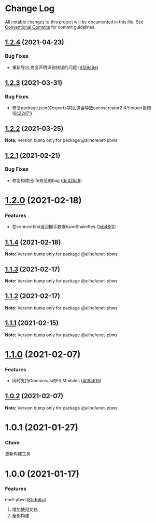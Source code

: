 # Change Log

All notable changes to this project will be documented in this file.
See [Conventional Commits](https://conventionalcommits.org) for commit guidelines.

## [1.2.4](https://github.com/AILHC/EasyGameFrameworkOpen/compare/@ailhc/enet-pbws@1.2.3...@ailhc/enet-pbws@1.2.4) (2021-04-23)


### Bug Fixes

* 重新导出,修复声明识别错误的问题 ([4139c9e](https://github.com/AILHC/EasyGameFrameworkOpen/commit/4139c9ece90ef11d12374a42065bf89ebe44d053))





## [1.2.3](https://github.com/AILHC/EasyGameFrameworkOpen/compare/@ailhc/enet-pbws@1.2.2...@ailhc/enet-pbws@1.2.3) (2021-03-31)


### Bug Fixes

* 修复package.json的exports字段,这会导致cocoscreator2.4.5import报错 ([6c22d71](https://github.com/AILHC/EasyGameFrameworkOpen/commit/6c22d71f6f32ec566b95e7b299ec91e732e99585))





## [1.2.2](https://github.com/AILHC/EasyGameFrameworkOpen/compare/@ailhc/enet-pbws@1.2.1...@ailhc/enet-pbws@1.2.2) (2021-03-25)

**Note:** Version bump only for package @ailhc/enet-pbws





## [1.2.1](https://github.com/AILHC/EasyGameFrameworkOpen/compare/@ailhc/enet-pbws@1.2.0...@ailhc/enet-pbws@1.2.1) (2021-02-21)


### Bug Fixes

* 修复构建出iife规范的bug ([dc435c8](https://github.com/AILHC/EasyGameFrameworkOpen/commit/dc435c8ed264447b8a80263e7d157b1576c414b3))





# [1.2.0](https://github.com/AILHC/EasyGameFrameworkOpen/compare/@ailhc/enet-pbws@1.1.4...@ailhc/enet-pbws@1.2.0) (2021-02-18)


### Features

* 在connectEnd返回握手数据handShakeRes ([1eb48f0](https://github.com/AILHC/EasyGameFrameworkOpen/commit/1eb48f05b3c34f8a2f5826f265254cf4d16b25c2))





## [1.1.4](https://github.com/AILHC/EasyGameFrameworkOpen/compare/@ailhc/enet-pbws@1.1.3...@ailhc/enet-pbws@1.1.4) (2021-02-18)

**Note:** Version bump only for package @ailhc/enet-pbws





## [1.1.3](https://github.com/AILHC/EasyGameFrameworkOpen/compare/@ailhc/enet-pbws@1.1.2...@ailhc/enet-pbws@1.1.3) (2021-02-17)

**Note:** Version bump only for package @ailhc/enet-pbws





## [1.1.2](https://github.com/AILHC/EasyGameFrameworkOpen/compare/@ailhc/enet-pbws@1.1.1...@ailhc/enet-pbws@1.1.2) (2021-02-17)

**Note:** Version bump only for package @ailhc/enet-pbws





## [1.1.1](https://github.com/AILHC/EasyGameFrameworkOpen/compare/@ailhc/enet-pbws@1.1.0...@ailhc/enet-pbws@1.1.1) (2021-02-15)

**Note:** Version bump only for package @ailhc/enet-pbws





# [1.1.0](https://github.com/AILHC/EasyGameFrameworkOpen/compare/@ailhc/enet-pbws@1.0.2...@ailhc/enet-pbws@1.1.0) (2021-02-07)


### Features

* 同时支持CommonJs和ES Modules ([409a819](https://github.com/AILHC/EasyGameFrameworkOpen/commit/409a819cfca6808a4070abcbc8acc80a2caf1c84))





## [1.0.2](https://github.com/AILHC/EasyGameFrameworkOpen/compare/@ailhc/enet-pbws@1.0.1...@ailhc/enet-pbws@1.0.2) (2021-02-07)

**Note:** Version bump only for package @ailhc/enet-pbws





# 1.0.1 (2021-01-27)

### Chore
更新构建工具

# 1.0.0 (2021-01-17)

### Features
enet-pbws([81c66bc](https://github.com/AILHC/EasyGameFrameworkOpen/commit/8f8a10983f563f21651eed694f02558aaad6bd84))
1. 增加使用文档
2. 全部构建
